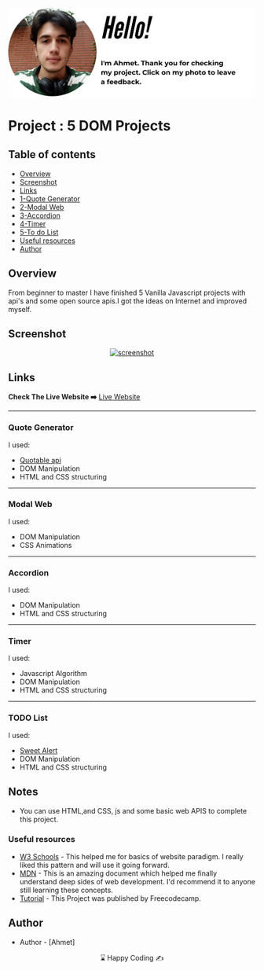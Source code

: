 <p align="center">
<a href="https://www.linkedin.com/in/ahmet-ayd%C4%B1n-2583b1199/" target="_blank"><img src="ahmet.png" alt="screenshot"></a>
</p>



# Project : 5 DOM Projects 

## Table of contents

  - [Overview](#the-challenge)
  - [Screenshot](#screenshot)
  - [Links](#links)
  - [1-Quote Generator](#quote-generator)
  - [2-Modal Web](#modal-web)
  - [3-Accordion](#accordion)
  - [4-Timer](#timer)
  - [5-To do List](#todo-list)
  - [Useful resources](#useful-resources)
- [Author](#author)



## Overview
From beginner to master I have finished 5 Vanilla Javascript projects with api's and some open source apis.I got the ideas on Internet and improved myself.

## Screenshot
<p align="center">
<a href="https://bavi-boop.github.io/five-DOM-projects/"><img src="DOM.gif" alt="screenshot"></a>
</p>



## Links
<b>Check The Live Website ➡️</b> <a href="https://bavi-boop.github.io/five-DOM-projects/">Live Website</a>

<hr>

### Quote Generator
<p>I used:</p>
<ul>
  <li><a href="https://github.com/lukePeavey/quotable">Quotable api</a></li>
  <li> DOM Manipulation</li>
  <li>HTML and CSS structuring</li>
</ul>

<hr>

### Modal Web
<p>I used:</p>
<ul>
  <li> DOM Manipulation</li>
  <li>CSS Animations</li>
</ul>

<hr>

### Accordion
<p>I used:</p>
<ul>
  <li> DOM Manipulation</li>
  <li>HTML and CSS structuring</li>
</ul>

<hr>

### Timer
<p>I used:</p>
<ul>
  <li>Javascript Algorithm</li>
  <li>DOM Manipulation</li>
  <li>HTML and CSS structuring</li>
</ul>

<hr>

### TODO List
<p>I used:</p>
<ul>
  <li><a href="https://sweetalert2.github.io/e">Sweet Alert</a></li>
  <li>DOM Manipulation</li>
  <li>HTML and CSS structuring</li>
</ul>





## Notes

- You can use HTML,and CSS, js and some basic web APIS to complete this project.

### Useful resources

- [W3 Schools](https://www.w3schools.com/) - This helped me for basics of website paradigm. I really liked this pattern and will use it going forward.
- [MDN](https://developer.mozilla.org/en-US/) - This is an amazing document which helped me finally understand deep sides of web development. I'd recommend it to anyone still learning these concepts.
- [Tutorial](https://www.youtube.com/watch?v=5fb2aPlgoys) - This Project was published by Freecodecamp.




## Author

- Author - [Ahmet]

<center> &#8987; Happy Coding  &#9997; </center>
